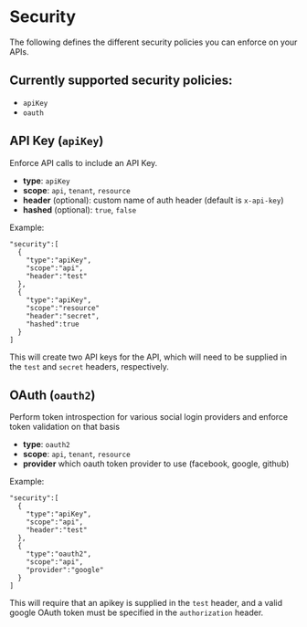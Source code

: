 Security
==============
The following defines the different security policies you can enforce on your APIs.

## Currently supported security policies:
- `apiKey`
- `oauth`

## API Key (`apiKey`)

Enforce API calls to include an API Key.

- **type**: `apiKey`
- **scope**: `api`, `tenant`, `resource`
- **header** (optional): custom name of auth header (default is `x-api-key`)
- **hashed** (optional): `true`, `false`

Example:
```
"security":[
  {
    "type":"apiKey",
    "scope":"api",
    "header":"test"
  },
  {
    "type":"apiKey", 
    "scope":"resource"
    "header":"secret",
    "hashed":true
  }  
]
```

This will create two API keys for the API, which will need to be supplied in the `test` and `secret` headers, respectively.


## OAuth (`oauth2`)

Perform token introspection for various social login providers and enforce token validation on that basis

- **type**: `oauth2`
- **scope**: `api`, `tenant`, `resource`
- **provider** which oauth token provider to use (facebook, google, github) 

Example:

``` 
"security":[
  {
    "type":"apiKey",
    "scope":"api",
    "header":"test"
  },
  {
    "type":"oauth2", 
    "scope":"api",
    "provider":"google"
  }
]
```

This will require that an apikey is supplied in the `test` header, and a valid google OAuth token must be specified in the `authorization` header.

